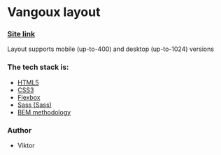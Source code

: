 # Vangoux layout

### [Site link](https://vangoux-8hil1gsy6-fastikdevs-projects.vercel.app/)

Layout supports mobile (up-to-400) and desktop (up-to-1024) versions

### The tech stack is:

- [HTML5](https://en.wikipedia.org/wiki/HTML5)
- [CSS3](https://en.wikipedia.org/wiki/Cascading_Style_Sheets)
- [Flexbox](https://en.wikipedia.org/wiki/CSS_Flexible_Box_Layout)
- [Sass (Sass)](https://sass-lang.com/)
- [BEM methodology](https://en.bem.info/methodology/)

### Author

- Viktor
